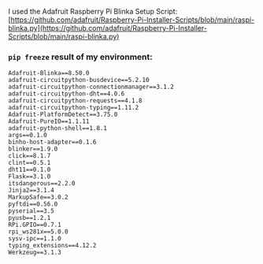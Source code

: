 I used the Adafruit Raspberry Pi Blinka Setup Script:  
[https://github.com/adafruit/Raspberry-Pi-Installer-Scripts/blob/main/raspi-blinka.py](https://github.com/adafruit/Raspberry-Pi-Installer-Scripts/blob/main/raspi-blinka.py)

### `pip freeze` result of my environment:
```
Adafruit-Blinka==8.50.0
adafruit-circuitpython-busdevice==5.2.10
adafruit-circuitpython-connectionmanager==3.1.2
adafruit-circuitpython-dht==4.0.6
adafruit-circuitpython-requests==4.1.8
adafruit-circuitpython-typing==1.11.2
Adafruit-PlatformDetect==3.75.0
Adafruit-PureIO==1.1.11
adafruit-python-shell==1.8.1
args==0.1.0
binho-host-adapter==0.1.6
blinker==1.9.0
click==8.1.7
clint==0.5.1
dht11==0.1.0
Flask==3.1.0
itsdangerous==2.2.0
Jinja2==3.1.4
MarkupSafe==3.0.2
pyftdi==0.56.0
pyserial==3.5
pyusb==1.2.1
RPi.GPIO==0.7.1
rpi_ws281x==5.0.0
sysv-ipc==1.1.0
typing_extensions==4.12.2
Werkzeug==3.1.3
```